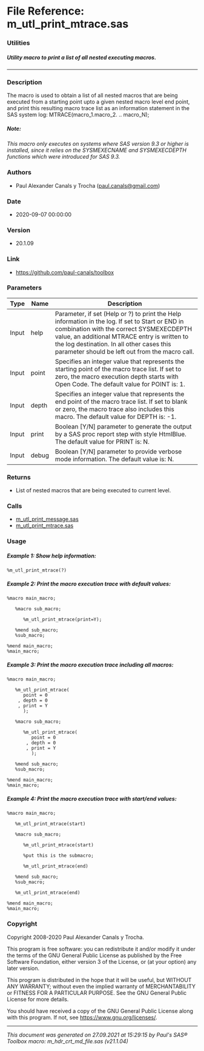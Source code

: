 # File Reference: m_utl_print_mtrace.sas

### Utilities

##### Utility macro to print a list of all nested executing macros.

***

### Description
The macro is used to obtain a list of all nested macros that are being executed from a starting point upto a given nested macro level end point, and print this resulting macro trace list as an information statement in the SAS system log:
 MTRACE(macro_1.macro_2. .. macro_N);


##### *Note:*
*This macro only executes on systems where SAS version 9.3 or higher is installed, since it relies on the SYSMEXECNAME and SYSMEXECDEPTH functions which were introduced for SAS 9.3.*

### Authors
* Paul Alexander Canals y Trocha (paul.canals@gmail.com)

### Date
* 2020-09-07 00:00:00

### Version
* 20.1.09

### Link
* https://github.com/paul-canals/toolbox

### Parameters
| Type | Name | Description |
| ---- | ---- | ----------- |
| Input | help | Parameter, if set (Help or ?) to print the Help information in the log. If set to Start or END in combination with the correct SYSMEXECDEPTH value, an additional MTRACE entry is written to the log destination. In all other cases this parameter should be left out from the macro call. |
| Input | point | Specifies an integer value that represents the starting point of the macro trace list. If set to zero, the macro execution depth starts with Open Code. The default value for POINT is: 1. |
| Input | depth | Specifies an integer value that represents the end point of the macro trace list. If set to blank or zero, the macro trace also includes this macro. The default value for DEPTH is: -1. |
| Input | print | Boolean [Y/N] parameter to generate the output by a SAS proc report step with style HtmlBlue. The default value for PRINT is: N. |
| Input | debug | Boolean [Y/N] parameter to provide verbose mode information. The default value is: N. |

### Returns
* List of nested macros that are being executed to current level.

### Calls
* [m_utl_print_message.sas](m_utl_print_message.md)
* [m_utl_print_mtrace.sas](m_utl_print_mtrace.md)

### Usage

##### Example 1: Show help information:
```sas
%m_utl_print_mtrace(?)
```

##### Example 2: Print the macro execution trace with default values:
```sas
%macro main_macro;

   %macro sub_macro;

      %m_utl_print_mtrace(print=Y);

   %mend sub_macro;
   %sub_macro;

%mend main_macro;
%main_macro;
```

##### Example 3: Print the macro execution trace including all macros:
```sas
%macro main_macro;

   %m_utl_print_mtrace(
      point = 0
    , depth = 0
    , print = Y
      );

   %macro sub_macro;

      %m_utl_print_mtrace(
         point = 0
       , depth = 0
       , print = Y
         );

   %mend sub_macro;
   %sub_macro;

%mend main_macro;
%main_macro;
```

##### Example 4: Print the macro execution trace with start/end values:
```sas
%macro main_macro;

   %m_utl_print_mtrace(start)

   %macro sub_macro;

      %m_utl_print_mtrace(start)

      %put this is the submacro;

      %m_utl_print_mtrace(end)

   %mend sub_macro;
   %sub_macro;

   %m_utl_print_mtrace(end)

%mend main_macro;
%main_macro;
```

### Copyright
Copyright 2008-2020 Paul Alexander Canals y Trocha. 
 
This program is free software: you can redistribute it and/or modify 
it under the terms of the GNU General Public License as published by 
the Free Software Foundation, either version 3 of the License, or 
(at your option) any later version. 
 
This program is distributed in the hope that it will be useful, 
but WITHOUT ANY WARRANTY; without even the implied warranty of 
MERCHANTABILITY or FITNESS FOR A PARTICULAR PURPOSE. See the 
GNU General Public License for more details. 
 
You should have received a copy of the GNU General Public License 
along with this program. If not, see <https://www.gnu.org/licenses/>. 


***
*This document was generated on 27.09.2021 at 15:29:15  by Paul's SAS&reg; Toolbox macro: m_hdr_crt_md_file.sas (v21.1.04)*
